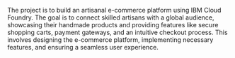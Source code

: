 The project is to build an artisanal e-commerce platform using IBM Cloud Foundry. The goal
is to connect skilled artisans with a global audience, showcasing their handmade products
and providing features like secure shopping carts, payment gateways, and an intuitive
checkout process. This involves designing the e-commerce platform, implementing
necessary features, and ensuring a seamless user experience.
